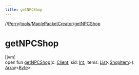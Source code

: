 ```yaml
---
title: getNPCShop
---
```

//[Perry](../../../index.html)/[tools](../index.html)/[MaplePacketCreator](index.html)/[getNPCShop](get-n-p-c-shop.html)



# getNPCShop



[jvm]\
open fun [getNPCShop](get-n-p-c-shop.html)(c: [Client](../../client/-client/index.html), sid: [Int](https://kotlinlang.org/api/latest/jvm/stdlib/kotlin/-int/index.html), items: [List](https://docs.oracle.com/javase/8/docs/api/java/util/List.html)<[ShopItem](../../server/-shop-item/index.html)>): [Array](https://kotlinlang.org/api/latest/jvm/stdlib/kotlin/-array/index.html)<[Byte](https://kotlinlang.org/api/latest/jvm/stdlib/kotlin/-byte/index.html)>




